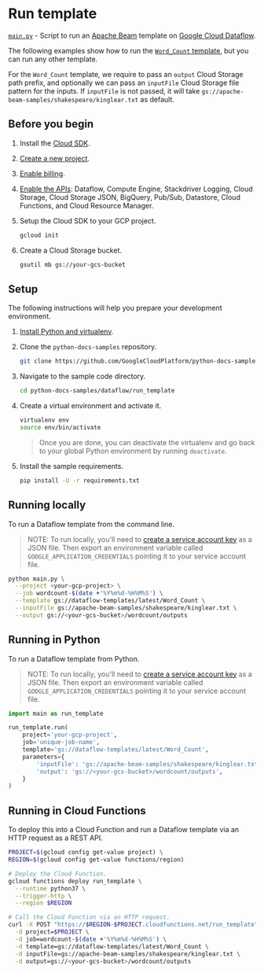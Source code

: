 # Run template

[`main.py`](main.py) - Script to run an [Apache Beam] template on [Google Cloud Dataflow].

The following examples show how to run the [`Word_Count` template], but you can run any other template.

For the `Word_Count` template, we require to pass an `output` Cloud Storage path prefix, and optionally we can pass an `inputFile` Cloud Storage file pattern for the inputs.
If `inputFile` is not passed, it will take `gs://apache-beam-samples/shakespeare/kinglear.txt` as default.

## Before you begin

1. Install the [Cloud SDK].

1. [Create a new project].

1. [Enable billing].

1. [Enable the APIs](https://console.cloud.google.com/flows/enableapi?apiid=dataflow,compute_component,logging,storage_component,storage_api,bigquery,pubsub,datastore.googleapis.com,cloudfunctions.googleapis.com,cloudresourcemanager.googleapis.com): Dataflow, Compute Engine, Stackdriver Logging, Cloud Storage, Cloud Storage JSON, BigQuery, Pub/Sub, Datastore, Cloud Functions, and Cloud Resource Manager.

1. Setup the Cloud SDK to your GCP project.

   ```bash
   gcloud init
   ```

1. Create a Cloud Storage bucket.

   ```bash
   gsutil mb gs://your-gcs-bucket
   ```

## Setup

The following instructions will help you prepare your development environment.

1. [Install Python and virtualenv].

1. Clone the `python-docs-samples` repository.

    ```bash
    git clone https://github.com/GoogleCloudPlatform/python-docs-samples.git
    ```

1. Navigate to the sample code directory.

   ```bash
   cd python-docs-samples/dataflow/run_template
   ```

1. Create a virtual environment and activate it.

   ```bash
   virtualenv env
   source env/bin/activate
   ```

   > Once you are done, you can deactivate the virtualenv and go back to your global Python environment by running `deactivate`.

1. Install the sample requirements.

   ```bash
   pip install -U -r requirements.txt
   ```

## Running locally

To run a Dataflow template from the command line.

> NOTE: To run locally, you'll need to [create a service account key] as a JSON file.
> Then export an environment variable called `GOOGLE_APPLICATION_CREDENTIALS` pointing it to your service account file.

```bash
python main.py \
  --project <your-gcp-project> \
  --job wordcount-$(date +'%Y%m%d-%H%M%S') \
  --template gs://dataflow-templates/latest/Word_Count \
  --inputFile gs://apache-beam-samples/shakespeare/kinglear.txt \
  --output gs://<your-gcs-bucket>/wordcount/outputs
```

## Running in Python

To run a Dataflow template from Python.

> NOTE: To run locally, you'll need to [create a service account key] as a JSON file.
> Then export an environment variable called `GOOGLE_APPLICATION_CREDENTIALS` pointing it to your service account file.

```py
import main as run_template

run_template.run(
    project='your-gcp-project',
    job='unique-job-name',
    template='gs://dataflow-templates/latest/Word_Count',
    parameters={
        'inputFile': 'gs://apache-beam-samples/shakespeare/kinglear.txt',
        'output': 'gs://<your-gcs-bucket>/wordcount/outputs',
    }
)
```

## Running in Cloud Functions

To deploy this into a Cloud Function and run a Dataflow template via an HTTP request as a REST API.

```bash
PROJECT=$(gcloud config get-value project) \
REGION=$(gcloud config get-value functions/region)

# Deploy the Cloud Function.
gcloud functions deploy run_template \
  --runtime python37 \
  --trigger-http \
  --region $REGION

# Call the Cloud Function via an HTTP request.
curl -X POST "https://$REGION-$PROJECT.cloudfunctions.net/run_template" \
  -d project=$PROJECT \
  -d job=wordcount-$(date +'%Y%m%d-%H%M%S') \
  -d template=gs://dataflow-templates/latest/Word_Count \
  -d inputFile=gs://apache-beam-samples/shakespeare/kinglear.txt \
  -d output=gs://<your-gcs-bucket>/wordcount/outputs
```

[Apache Beam]: https://beam.apache.org/
[Google Cloud Dataflow]: https://cloud.google.com/dataflow/docs/
[`Word_Count` template]: https://github.com/GoogleCloudPlatform/DataflowTemplates/blob/master/src/main/java/com/google/cloud/teleport/templates/WordCount.java

[Cloud SDK]: https://cloud.google.com/sdk/docs/
[Create a new project]: https://console.cloud.google.com/projectcreate
[Enable billing]: https://cloud.google.com/billing/docs/how-to/modify-project
[Create a service account key]: https://console.cloud.google.com/apis/credentials/serviceaccountkey
[Creating and managing service accounts]: https://cloud.google.com/iam/docs/creating-managing-service-accounts
[GCP Console IAM page]: https://console.cloud.google.com/iam-admin/iam
[Granting roles to service accounts]: https://cloud.google.com/iam/docs/granting-roles-to-service-accounts

[Install Python and virtualenv]: https://cloud.google.com/python/setup
